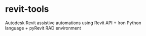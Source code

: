 # revit-tools
Autodesk Revit assistive automations using Revit API + Iron Python language + pyRevit RAD environment

